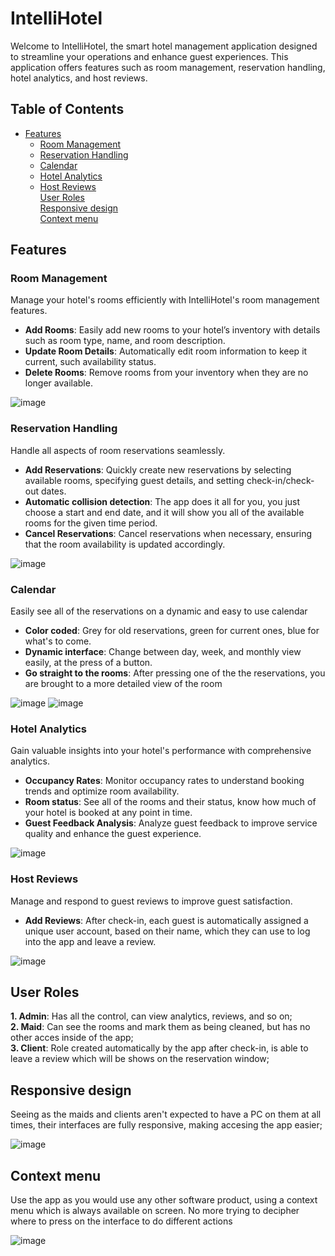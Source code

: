 # IntelliHotel

Welcome to IntelliHotel, the smart hotel management application designed to streamline your operations and enhance guest experiences. This application offers features such as room management, reservation handling, hotel analytics, and host reviews.

## Table of Contents

- [Features](#features)
  - [Room Management](#room-management)
  - [Reservation Handling](#reservation-handling)
  - [Calendar](#calendar)
  - [Hotel Analytics](#hotel-analytics)
  - [Host Reviews](#host-reviews)  
  [User Roles](#user-roles)  
  [Responsive design](#responsive-design)  
  [Context menu](#context-menu)  

## Features

### Room Management

Manage your hotel's rooms efficiently with IntelliHotel's room management features.

- **Add Rooms**: Easily add new rooms to your hotel’s inventory with details such as room type, name, and room description.
- **Update Room Details**: Automatically edit room information to keep it current, such availability status.
- **Delete Rooms**: Remove rooms from your inventory when they are no longer available.
  
![image](https://github.com/user-attachments/assets/7000b6dd-b0b9-4c58-a0bb-6891da937be1)

### Reservation Handling

Handle all aspects of room reservations seamlessly.

- **Add Reservations**: Quickly create new reservations by selecting available rooms, specifying guest details, and setting check-in/check-out dates.
- **Automatic collision detection**: The app does it all for you, you just choose a start and end date, and it will show you all of the available rooms for the given time period.
- **Cancel Reservations**: Cancel reservations when necessary, ensuring that the room availability is updated accordingly.
  
![image](https://github.com/user-attachments/assets/00cd2ddd-c30d-4cb6-ad57-63c37b7bcf5f)

### Calendar

Easily see all of the reservations on a dynamic and easy to use calendar

- **Color coded**: Grey for old reservations, green for current ones, blue for what's to come.
- **Dynamic interface**: Change between day, week, and monthly view easily, at the press of a button.
- **Go straight to the rooms**: After pressing one of the the reservations, you are brought to a more detailed view of the room

![image](https://github.com/user-attachments/assets/659c92eb-ae2c-4e94-8291-bf580346b03f)
![image](https://github.com/user-attachments/assets/9d164411-a4ce-4b41-b4b4-8d1b5d0eed17)

### Hotel Analytics

Gain valuable insights into your hotel's performance with comprehensive analytics.

- **Occupancy Rates**: Monitor occupancy rates to understand booking trends and optimize room availability.
- **Room status**: See all of the rooms and their status, know how much of your hotel is booked at any point in time.
- **Guest Feedback Analysis**: Analyze guest feedback to improve service quality and enhance the guest experience.

![image](https://github.com/user-attachments/assets/79c64ceb-9526-4853-aabb-c4e9552e7e1b)

### Host Reviews

Manage and respond to guest reviews to improve guest satisfaction.

- **Add Reviews**: After check-in, each guest is automatically assigned a unique user account, based on their name, which they can use to log into the app and leave a review.

![image](https://github.com/user-attachments/assets/d85b160d-f9cd-4779-9534-deabcc85ff0f)

## User Roles

**1. Admin**: Has all the control, can view analytics, reviews, and so on;  
**2. Maid**: Can see the rooms and mark them as being cleaned, but has no other acces inside of the app;  
**3. Client**: Role created automatically by the app after check-in, is able to leave a review which will be shows on the reservation window;

## Responsive design

Seeing as the maids and clients aren't expected to have a PC on them at all times, their interfaces are fully responsive, making accesing the app easier;

![image](https://github.com/user-attachments/assets/c3af114b-04e3-4c80-9e81-2c7fd58ca3cb)

## Context menu

Use the app as you would use any other software product, using a context menu which is always available on screen. No more trying to decipher where to press on the interface to do different actions

![image](https://github.com/user-attachments/assets/2b145e9b-55a8-47f0-9465-fb0f87f314c4)





